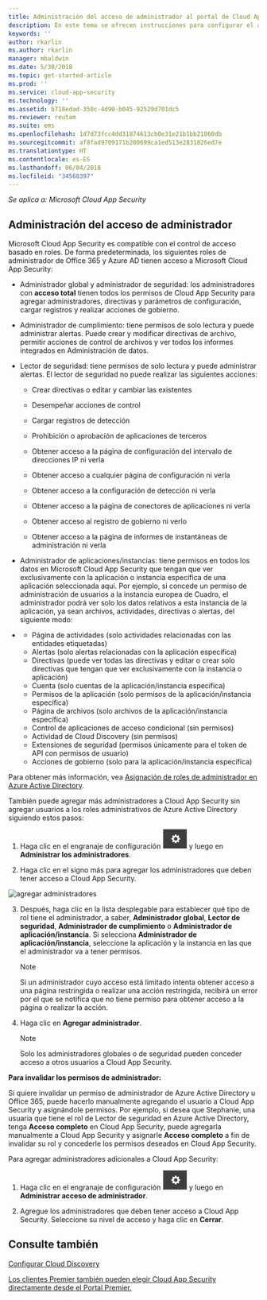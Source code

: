 ```yaml
---
title: Administración del acceso de administrador al portal de Cloud App Security | Microsoft Docs
description: En este tema se ofrecen instrucciones para configurar el acceso al portal de Cloud App Security para sus administradores.
keywords: ''
author: rkarlin
ms.author: rkarlin
manager: mbaldwin
ms.date: 5/30/2018
ms.topic: get-started-article
ms.prod: ''
ms.service: cloud-app-security
ms.technology: ''
ms.assetid: b718edad-350c-4d90-b045-92529d701dc5
ms.reviewer: reutam
ms.suite: ems
ms.openlocfilehash: 1d7d73fcc4dd31874613cb0e31e21b1bb21060db
ms.sourcegitcommit: af8fad9709171b200699ca1ed513e2831826ed7e
ms.translationtype: HT
ms.contentlocale: es-ES
ms.lasthandoff: 06/04/2018
ms.locfileid: "34568397"
---
```

*Se aplica a: Microsoft Cloud App Security*


## <a name="managing-admin-access"></a>Administración del acceso de administrador

Microsoft Cloud App Security es compatible con el control de acceso basado en roles. De forma predeterminada, los siguientes roles de administrador de Office 365 y Azure AD tienen acceso a Microsoft Cloud App Security:

- Administrador global y administrador de seguridad: los administradores con **acceso total** tienen todos los permisos de Cloud App Security para agregar administradores, directivas y parámetros de configuración, cargar registros y realizar acciones de gobierno.

- Administrador de cumplimiento: tiene permisos de solo lectura y puede administrar alertas. Puede crear y modificar directivas de archivo, permitir acciones de control de archivos y ver todos los informes integrados en Administración de datos. 

- Lector de seguridad: tiene permisos de solo lectura y puede administrar alertas. El lector de seguridad no puede realizar las siguientes acciones:

   - Crear directivas o editar y cambiar las existentes 

   - Desempeñar acciones de control 

   - Cargar registros de detección

   - Prohibición o aprobación de aplicaciones de terceros

   - Obtener acceso a la página de configuración del intervalo de direcciones IP ni verla

   - Obtener acceso a cualquier página de configuración ni verla 

   - Obtener acceso a la configuración de detección ni verla 

   - Obtener acceso a la página de conectores de aplicaciones ni verla

   - Obtener acceso al registro de gobierno ni verlo 

   - Obtener acceso a la página de informes de instantáneas de administración ni verla 

- Administrador de aplicaciones/instancias: tiene permisos en todos los datos en Microsoft Cloud App Security que tengan que ver exclusivamente con la aplicación o instancia específica de una aplicación seleccionada aquí. Por ejemplo, si concede un permiso de administración de usuarios a la instancia europea de Cuadro, el administrador podrá ver solo los datos relativos a esta instancia de la aplicación, ya sean archivos, actividades, directivas o alertas, del siguiente modo:
- 
  - Página de actividades (solo actividades relacionadas con las entidades etiquetadas)
  - Alertas (solo alertas relacionadas con la aplicación específica)
  - Directivas (puede ver todas las directivas y editar o crear solo directivas que tengan que ver exclusivamente con la instancia o aplicación)
  - Cuenta (solo cuentas de la aplicación/instancia específica)
  - Permisos de la aplicación (solo permisos de la aplicación/instancia específica)
  - Página de archivos (solo archivos de la aplicación/instancia específica)
  - Control de aplicaciones de acceso condicional (sin permisos)
  - Actividad de Cloud Discovery (sin permisos)
  - Extensiones de seguridad (permisos únicamente para el token de API con permisos de usuario)
  - Acciones de gobierno (solo para la aplicación/instancia específica) 

Para obtener más información, vea [Asignación de roles de administrador en Azure Active Directory](https://docs.microsoft.com/en-us/azure/active-directory/active-directory-assign-admin-roles).

También puede agregar más administradores a Cloud App Security sin agregar usuarios a los roles administrativos de Azure Active Directory siguiendo estos pasos:

1. Haga clic en el engranaje de configuración ![icono de configuración](./media/settings-icon.png "settings icon") y luego en **Administrar los administradores**. 

2. Haga clic en el signo más para agregar los administradores que deben tener acceso a Cloud App Security.
  
  ![agregar administradores](./media/add-admin.png)
    
3. Después, haga clic en la lista desplegable para establecer qué tipo de rol tiene el administrador, a saber, **Administrador global**, **Lector de seguridad**, **Administrador de cumplimiento** o **Administrador de aplicación/instancia**. Si selecciona **Administrador de aplicación/instancia**, seleccione la aplicación y la instancia en las que el administrador va a tener permisos.

     >[!NOTE]
      >Si un administrador cuyo acceso está limitado intenta obtener acceso a una página restringida o realizar una acción restringida, recibirá un error por el que se notifica que no tiene permiso para obtener acceso a la página o realizar la acción.
4. Haga clic en **Agregar administrador**.  

   >[!NOTE]
    >Solo los administradores globales o de seguridad pueden conceder acceso a otros usuarios a Cloud App Security.
  
**Para invalidar los permisos de administrador:**

Si quiere invalidar un permiso de administrador de Azure Active Directory u Office 365, puede hacerlo manualmente agregando el usuario a Cloud App Security y asignándole permisos.
Por ejemplo, si desea que Stephanie, una usuaria que tiene el rol de Lector de seguridad en Azure Active Directory, tenga **Acceso completo** en Cloud App Security, puede agregarla manualmente a Cloud App Security y asignarle **Acceso completo** a fin de invalidar su rol y concederle los permisos deseados en Cloud App Security. 


Para agregar administradores adicionales a Cloud App Security:
1. Haga clic en el engranaje de configuración ![icono de configuración](./media/settings-icon.png "icono de configuración") y luego en **Administrar acceso de administrador**. 

2. Agregue los administradores que deben tener acceso a Cloud App Security. Seleccione su nivel de acceso y haga clic en **Cerrar**.

## <a name="see-also"></a>Consulte también  
[Configurar Cloud Discovery](set-up-cloud-discovery.md)   

[Los clientes Premier también pueden elegir Cloud App Security directamente desde el Portal Premier.](https://premier.microsoft.com/)  
  
  